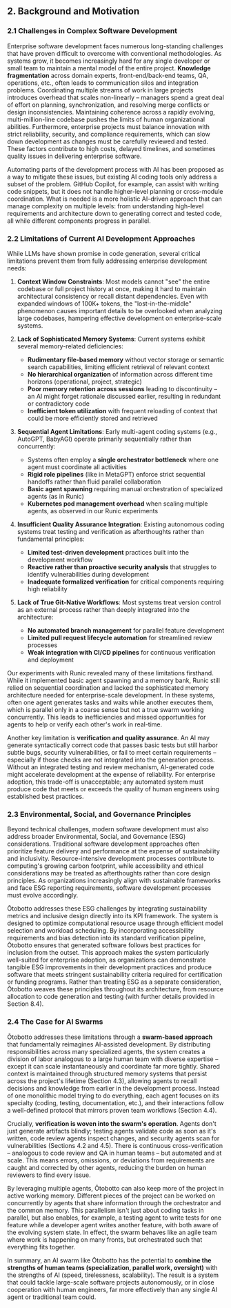 ## 2. Background and Motivation

### 2.1 Challenges in Complex Software Development

Enterprise software development faces numerous long-standing challenges that have proven difficult to overcome with conventional methodologies. As systems grow, it becomes increasingly hard for any single developer or small team to maintain a mental model of the entire project. **Knowledge fragmentation** across domain experts, front-end/back-end teams, QA, operations, etc., often leads to communication silos and integration problems. Coordinating multiple streams of work in large projects introduces overhead that scales non-linearly – managers spend a great deal of effort on planning, synchronization, and resolving merge conflicts or design inconsistencies. Maintaining coherence across a rapidly evolving, multi-million-line codebase pushes the limits of human organizational abilities. Furthermore, enterprise projects must balance innovation with strict reliability, security, and compliance requirements, which can slow down development as changes must be carefully reviewed and tested. These factors contribute to high costs, delayed timelines, and sometimes quality issues in delivering enterprise software.

Automating parts of the development process with AI has been proposed as a way to mitigate these issues, but existing AI coding tools only address a subset of the problem. GitHub Copilot, for example, can assist with writing code snippets, but it does not handle higher-level planning or cross-module coordination. What is needed is a more holistic AI-driven approach that can manage complexity on multiple levels: from understanding high-level requirements and architecture down to generating correct and tested code, all while different components progress in parallel.

### 2.2 Limitations of Current AI Development Approaches

While LLMs have shown promise in code generation, several critical limitations prevent them from fully addressing enterprise development needs:

1. **Context Window Constraints**: Most models cannot "see" the entire codebase or full project history at once, making it hard to maintain architectural consistency or recall distant dependencies. Even with expanded windows of 100K+ tokens, the "lost-in-the-middle" phenomenon causes important details to be overlooked when analyzing large codebases, hampering effective development on enterprise-scale systems.

2. **Lack of Sophisticated Memory Systems**: Current systems exhibit several memory-related deficiencies:
   - **Rudimentary file-based memory** without vector storage or semantic search capabilities, limiting efficient retrieval of relevant context
   - **No hierarchical organization** of information across different time horizons (operational, project, strategic)
   - **Poor memory retention across sessions** leading to discontinuity – an AI might forget rationale discussed earlier, resulting in redundant or contradictory code
   - **Inefficient token utilization** with frequent reloading of context that could be more efficiently stored and retrieved

3. **Sequential Agent Limitations**: Early multi-agent coding systems (e.g., AutoGPT, BabyAGI) operate primarily sequentially rather than concurrently:
   - Systems often employ a **single orchestrator bottleneck** where one agent must coordinate all activities
   - **Rigid role pipelines** (like in MetaGPT) enforce strict sequential handoffs rather than fluid parallel collaboration
   - **Basic agent spawning** requiring manual orchestration of specialized agents (as in Runic)
   - **Kubernetes pod management overhead** when scaling multiple agents, as observed in our Runic experiments

4. **Insufficient Quality Assurance Integration**: Existing autonomous coding systems treat testing and verification as afterthoughts rather than fundamental principles:
   - **Limited test-driven development** practices built into the development workflow
   - **Reactive rather than proactive security analysis** that struggles to identify vulnerabilities during development
   - **Inadequate formalized verification** for critical components requiring high reliability

5. **Lack of True Git-Native Workflows**: Most systems treat version control as an external process rather than deeply integrated into the architecture:
   - **No automated branch management** for parallel feature development
   - **Limited pull request lifecycle automation** for streamlined review processes
   - **Weak integration with CI/CD pipelines** for continuous verification and deployment

Our experiments with Runic revealed many of these limitations firsthand. While it implemented basic agent spawning and a memory bank, Runic still relied on sequential coordination and lacked the sophisticated memory architecture needed for enterprise-scale development. In these systems, often one agent generates tasks and waits while another executes them, which is parallel only in a coarse sense but not a true swarm working concurrently. This leads to inefficiencies and missed opportunities for agents to help or verify each other's work in real-time.

Another key limitation is **verification and quality assurance**. An AI may generate syntactically correct code that passes basic tests but still harbor subtle bugs, security vulnerabilities, or fail to meet certain requirements – especially if those checks are not integrated into the generation process. Without an integrated testing and review mechanism, AI-generated code might accelerate development at the expense of reliability. For enterprise adoption, this trade-off is unacceptable; any automated system must produce code that meets or exceeds the quality of human engineers using established best practices.

### 2.3 Environmental, Social, and Governance Principles

Beyond technical challenges, modern software development must also address broader Environmental, Social, and Governance (ESG) considerations. Traditional software development approaches often prioritize feature delivery and performance at the expense of sustainability and inclusivity. Resource-intensive development processes contribute to computing's growing carbon footprint, while accessibility and ethical considerations may be treated as afterthoughts rather than core design principles. As organizations increasingly align with sustainable frameworks and face ESG reporting requirements, software development processes must evolve accordingly.

Ōtobotto addresses these ESG challenges by integrating sustainability metrics and inclusive design directly into its KPI framework. The system is designed to optimize computational resource usage through efficient model selection and workload scheduling. By incorporating accessibility requirements and bias detection into its standard verification pipeline, Ōtobotto ensures that generated software follows best practices for inclusion from the outset. This approach makes the system particularly well-suited for enterprise adoption, as organizations can demonstrate tangible ESG improvements in their development practices and produce software that meets stringent sustainability criteria required for certification or funding programs. Rather than treating ESG as a separate consideration, Ōtobotto weaves these principles throughout its architecture, from resource allocation to code generation and testing (with further details provided in Section 8.4).

### 2.4 The Case for AI Swarms

Ōtobotto addresses these limitations through a **swarm-based approach** that fundamentally reimagines AI-assisted development. By distributing responsibilities across many specialized agents, the system creates a division of labor analogous to a large human team with diverse expertise – except it can scale instantaneously and coordinate far more tightly. Shared context is maintained through structured memory systems that persist across the project's lifetime (Section 4.3), allowing agents to recall decisions and knowledge from earlier in the development process. Instead of one monolithic model trying to do everything, each agent focuses on its specialty (coding, testing, documentation, etc.), and their interactions follow a well-defined protocol that mirrors proven team workflows (Section 4.4).

Crucially, **verification is woven into the swarm's operation**. Agents don't just generate artifacts blindly; testing agents validate code as soon as it's written, code review agents inspect changes, and security agents scan for vulnerabilities (Sections 4.2 and 4.5). There is continuous cross-verification – analogous to code review and QA in human teams – but automated and at scale. This means errors, omissions, or deviations from requirements are caught and corrected by other agents, reducing the burden on human reviewers to find every issue.

By leveraging multiple agents, Ōtobotto can also keep more of the project in active working memory. Different pieces of the project can be worked on concurrently by agents that share information through the orchestrator and the common memory. This parallelism isn't just about coding tasks in parallel, but also enables, for example, a testing agent to write tests for one feature while a developer agent writes another feature, with both aware of the evolving system state. In effect, the swarm behaves like an agile team where work is happening on many fronts, but orchestrated such that everything fits together.

In summary, an AI swarm like Ōtobotto has the potential to **combine the strengths of human teams (specialization, parallel work, oversight)** with the strengths of AI (speed, tirelessness, scalability). The result is a system that could tackle large-scale software projects autonomously, or in close cooperation with human engineers, far more effectively than any single AI agent or traditional team could.
